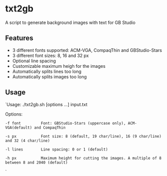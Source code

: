 # txt2gb
A script to generate background images with text for GB Studio

## Features
* 3 different fonts supported: ACM-VGA, CompaqThin and GBStudio-Stars
* 3 different font sizes: 8, 16 and 32 px
* Optional line spacing
* Customizable maximum heigh for the images
* Automatically splits lines too long
* Automatically splits images too long

## Usage

`Usage: ./txt2gb.sh [options ...] input.txt

Options: 

    -f font         Font: GBStudio-Stars (uppercase only), ACM-VGA(default) and CompaqThin
    
    -s px           Font size: 8 (default, 19 char/line), 16 (9 char/line) and 32 (4 char/line)
    
    -l lines        Line spacing: 0 or 1 (default)
    
    -h px           Maximum height for cutting the images. A multiple of 8 between 8 and 2040 (default)
`
